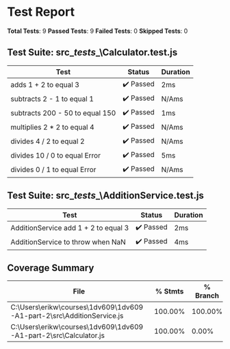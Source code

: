 # Test Report
**Total Tests**: 9
**Passed Tests**: 9
**Failed Tests**: 0
**Skipped Tests**: 0

## Test Suite: src\__tests__\Calculator.test.js
| Test | Status | Duration |
|------|--------|----------|
| adds 1 + 2 to equal 3 | ✔️ Passed | 2ms |
| subtracts 2 - 1 to equal 1 | ✔️ Passed | N/Ams |
| subtracts 200 - 50 to equal 150 | ✔️ Passed | 1ms |
| multiplies 2 * 2 to equal 4 | ✔️ Passed | N/Ams |
| divides 4 / 2 to equal 2 | ✔️ Passed | N/Ams |
| divides 10 / 0 to equal Error | ✔️ Passed | 5ms |
| divides 0 / 1 to equal Error | ✔️ Passed | N/Ams |

## Test Suite: src\__tests__\AdditionService.test.js
| Test | Status | Duration |
|------|--------|----------|
| AdditionService add 1 + 2 to equal 3 | ✔️ Passed | 2ms |
| AdditionService to throw when NaN | ✔️ Passed | 4ms |

## Coverage Summary
| File | % Stmts | % Branch | % Funcs | % Lines |
|------|---------|----------|---------|---------|
| C:\Users\erikw\courses\1dv609\1dv609-A1-part-2\src\AdditionService.js | 100.00% | 100.00% | 100.00% | 100.00% |
| C:\Users\erikw\courses\1dv609\1dv609-A1-part-2\src\Calculator.js | 100.00% | 0.00% | 100.00% | 100.00% |

